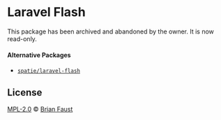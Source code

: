 # Laravel Flash

This package has been archived and abandoned by the owner. It is now read-only.

#### Alternative Packages

- [`spatie/laravel-flash`](https://github.com/spatie/laravel-flash)

## License

[MPL-2.0](LICENSE) © [Brian Faust](https://faust.codes/)
